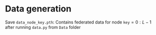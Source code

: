 # Data generation
Save `data_node_key.pth`: Contains federated data for node `key`$`=0:L-1`$ after running `data.py` from `Data` folder
